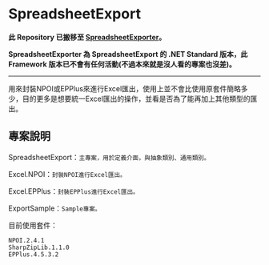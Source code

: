 # SpreadsheetExport

**此 Repository 已搬移至 [SpreadsheetExporter](https://github.com/CloudyWing/SpreadsheetExporter])。**

**SpreadsheetExporter 為 SpreadsheetExport 的 .NET Standard 版本，此 Framework 版本已不會有任何活動(不過本來就是沒人看的專案也沒差)。**

---

用來封裝NPOI或EPPlus來進行Excel匯出，使用上並不會比使用原套件簡略多少，目的更多是想要統一Excel匯出的操作，並看是否為了能再加上其他類型的匯出。

## 專案說明
SpreadsheetExport：`主專案，用於定義介面，與抽象類別、通用類別。`

Excel.NPOI：`封裝NPOI進行Excel匯出。`

Excel.EPPlus：`封裝EPPlus進行Excel匯出。`

ExportSample：`Sample專案。`

目前使用套件：
```
NPOI.2.4.1
SharpZipLib.1.1.0
EPPlus.4.5.3.2
```
